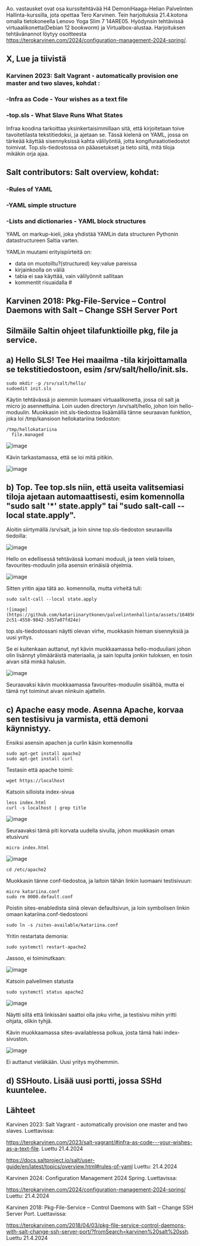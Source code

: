 Ao. vastausket ovat osa kurssitehtävää H4 DemoniHaaga-Helian Palvelinten Hallinta-kurssilla, jota opettaa Tero Karvinen.
Tein harjoituksia 21.4.kotona omalla tietokoneella Lenovo Yoga Slim 7 14ARE05. Hyödynsin tehtävissä virtuaalikonetta(Debian 12 bookworm) ja Virtualbox-alustaa.
Harjoituksen tehtävänannot löytyy osoitteesta https://terokarvinen.com/2024/configuration-management-2024-spring/.

## X, Lue ja tiivistä
### Karvinen 2023: Salt Vagrant - automatically provision one master and two slaves, kohdat :
### -Infra as Code - Your wishes as a text file
### -top.sls - What Slave Runs What States

Infraa koodina tarkoittaa yksinkertaisimmillaan sitä, että kirjoitetaan toive tavoitetilasta tekstitiedoksi, ja ajetaan se. Tässä kielenä on YAML, jossa on tärkeää käyttää sisennyksissä kahta välilyöntiä, jotta kongifuraatiotiedostot toimivat. 
Top.sls-tiedostossa on pääasetukset ja tieto siitä, mitä tiloja mikäkin orja ajaa.  

## Salt contributors: Salt overview, kohdat:
### -Rules of YAML
### -YAML simple structure
### -Lists and dictionaries - YAML block structures

YAML on markup-kieli, joka yhdistää  YAMLin data structuren Pythonin datastructureen Saltia varten. 

YAMLin muutami erityispiirteitä on:
- data on muotoiltu?(structured) key:value pareissa
- kirjainkoolla on väliä
- tabia ei saa käyttää, vain välilyönnit sallitaan
- kommentit risuaidalla # 

## Karvinen 2018: Pkg-File-Service – Control Daemons with Salt – Change SSH Server Port

## Silmäile Saltin ohjeet tilafunktioille pkg, file ja service. 

## a) Hello SLS! Tee Hei maailma -tila kirjoittamalla se tekstitiedostoon, esim /srv/salt/hello/init.sls.

    sudo mkdir -p /srv/salt/hello/
    sudoedit init.sls
  
Käytin tehtävässä jo aiemmin luomaani virtuaalikonetta, jossa oli salt ja micro jo asennettuina.
Loin uuden directoryn /srv/salt/hello, johon loin hello-moduulin.
Muokkasin init.sls-tiedostoa lisäämällä tänne seuraavan funktion, joka loi /tmp/kansioon hellokatariina tiedoston:

    /tmp/hellokatariina
      file.managed

![image](https://github.com/katariinarytkonen/palvelintenhallinta/assets/164856665/b349132d-dc99-40a9-bdad-6b587eaaafc1)

Kävin tarkastamassa, että se loi mitä pitikin.

![image](https://github.com/katariinarytkonen/palvelintenhallinta/assets/164856665/196782e0-233a-4e30-8337-a1b782211bb2)

## b) Top. Tee top.sls niin, että useita valitsemiasi tiloja ajetaan automaattisesti, esim komennolla "sudo salt '*' state.apply" tai "sudo salt-call --local state.apply".

Aloitin siirtymällä /srv/salt, ja loin sinne top.sls-tiedoston seuraavilla tiedoilla:

![image](https://github.com/katariinarytkonen/palvelintenhallinta/assets/164856665/6404ad3a-f4a0-43c3-808d-aad1899c333f)

Hello on edellisessä tehtävässä luomani moduuli, ja teen vielä toisen, favourites-moduulin jolla asensin erinäisiä ohjelmia.

![image](https://github.com/katariinarytkonen/palvelintenhallinta/assets/164856665/36563782-93c3-4da2-9989-57b5cb50724a)

Sitten yritin ajaa tätä ao. komennolla, mutta virheitä tuli:

    sudo salt-call --local state.apply

    ![image](https://github.com/katariinarytkonen/palvelintenhallinta/assets/164856665/5fed0b80-2c51-4550-9842-3d57a07fd24e)

top.sls-tiedostossani näytti olevan virhe, muokkasin hieman sisennyksiä ja uusi yritys.

Se ei kuitenkaan auttanut, nyt kävin muokkaamassa hello-moduuliani johon olin lisännyt ylimääräistä materiaalia, ja sain lopulta jonkin tuloksen, en tosin aivan sitä minkä halusin.

![image](https://github.com/katariinarytkonen/palvelintenhallinta/assets/164856665/3984eaf2-f717-4903-97a3-ce4dde9d28dc)

Seuraavaksi kävin muokkaamassa favourites-moduulin sisältöä, mutta ei tämä nyt toiminut aivan niinkuin ajattelin.

## c) Apache easy mode. Asenna Apache, korvaa sen testisivu ja varmista, että demoni käynnistyy.

Ensiksi asensin apachen ja curlin käsin komennoilla

    sudo apt-get install apache2
    sudo apt-get install curl

Testasin että apache toimii:

    wget https://localhost
    
Katsoin silloista index-sivua 

    less index.html
    curl -s localhost | grep title

   ![image](https://github.com/katariinarytkonen/palvelintenhallinta/assets/164856665/133f16f8-223c-4fbc-949c-dc9bff434a10)

Seuraavaksi tämä piti korvata uudella sivulla, johon muokkasin oman etusivuni

    micro index.html
    
![image](https://github.com/katariinarytkonen/palvelintenhallinta/assets/164856665/9c30a9c9-800d-472b-81d2-aa62e21bed38)

    cd /etc/apache2

Muokkasin tänne conf-tiedostoa, ja laitoin tähän linkin luomaani testisivuun:

    micro katariina.conf
    sudo rm 0000.default.conf
    
Poistin sites-enabledista siinä olevan defaultsivun, ja loin symbolisen linkin omaan katariina.conf-tiedostooni

    sudo ln -s /sites-available/katariina.conf

Yritin restartata demonia:

    sudo systemctl restart-apache2

Jassoo, ei toiminutkaan:

![image](https://github.com/katariinarytkonen/palvelintenhallinta/assets/164856665/271232d6-00af-4ad5-8083-571c17216519)

Katsoin palvelimen statusta

    sudo systemctl status apache2

 ![image](https://github.com/katariinarytkonen/palvelintenhallinta/assets/164856665/71d5a5c7-6ec4-498d-811d-83482e32987a)

Näytti siltä että linkissäni saattoi olla joku virhe, ja testisivu mihin yritti ohjata, olikin tyhjä.

Kävin muokkaamassa sites-availablessa polkua, josta tämä haki index-sivuston.

![image](https://github.com/katariinarytkonen/palvelintenhallinta/assets/164856665/77a59603-3cc5-4898-8da1-1266eadcaee8)

Ei auttanut vieläkään. Uusi yritys myöhemmin.





## d) SSHouto. Lisää uusi portti, jossa SSHd kuuntelee.


## Lähteet

Karvinen 2023: Salt Vagrant - automatically provision one master and two slaves. Luettavissa:

https://terokarvinen.com/2023/salt-vagrant/#infra-as-code---your-wishes-as-a-text-file. Luettu 21.4.2024

https://docs.saltproject.io/salt/user-guide/en/latest/topics/overview.html#rules-of-yaml Luettu: 21.4.2024

Karvinen 2024: Configuration Management 2024 Spring. Luettavissa:

https://terokarvinen.com/2024/configuration-management-2024-spring/ Luettu: 21.4.2024

Karvinen 2018: Pkg-File-Service – Control Daemons with Salt – Change SSH Server Port. Luettavissa:

https://terokarvinen.com/2018/04/03/pkg-file-service-control-daemons-with-salt-change-ssh-server-port/?fromSearch=karvinen%20salt%20ssh. Luettu 21.4.2024
